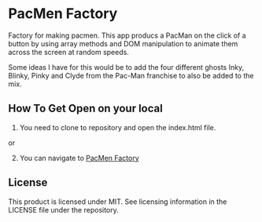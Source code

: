 # PacMen Factory

Factory for making pacmen. This app producs a PacMan on the click of a button by using array methods and DOM manipulation to animate them across the screen at random speeds. 

Some ideas I have for this would be to add the four different ghosts Inky, Blinky, Pinky and Clyde from the Pac-Man franchise to also be added to the mix.

## How To Get Open on your local
    
   1. You need to clone to repository and open the index.html file.
    
   or
   
   2. You can navigate to [PacMen Factory](https://apatel544.github.io/pacman-Game/)
    


## License
This product is licensed under MIT. See licensing information in the LICENSE file under the repository.

